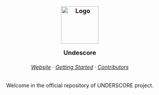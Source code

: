 <h3 align="center">
	<img src="https://www.und.lol/icons/android-chrome-512x512.png" width="100" alt="Logo"/><br/>
	<img src="https://raw.githubusercontent.com/catppuccin/catppuccin/main/assets/misc/transparent.png" height="30" width="0px"/>
	Undescore
	<img src="https://raw.githubusercontent.com/catppuccin/catppuccin/main/assets/misc/transparent.png" height="30" width="0px"/>
</h3>

<h6 align="center">
  <a href="https://und.lol">Website</a>
  ·
  <a href="https://github.com/FredeAlexandre/und/wiki/Getting-Started">Getting Started</a>
  ·
  <a href="https://github.com/FredeAlexandre/und/wiki/Contributors">Contributors</a>
</h6>

<p align="center">
Welcome in the official repository of UNDERSCORE project.
</p>
